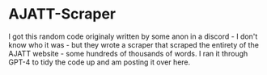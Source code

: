 # AJATT-Scraper

I got this random code originaly written by some anon in a discord - I don't know who it was - but they wrote a scraper that scraped the entirety of the AJATT website - some hundreds of thousands of words.
I ran it through GPT-4 to tidy the code up and am posting it over here.
